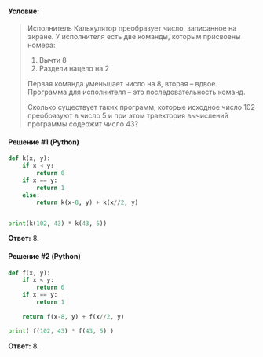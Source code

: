 #### Условие:

> Исполнитель Калькулятор преобразует число, записанное на экране. У исполнителя есть две команды, которым присвоены номера:
> 
> 1. Вычти 8
> 2. Раздели нацело на 2
> 
> Первая команда уменьшает число на 8, вторая – вдвое. Программа для исполнителя – это последовательность команд.
> 
> Сколько существует таких программ, которые исходное число 102 преобразуют в число 5 и при этом траектория вычислений программы содержит число 43?  

#### Решение #1 (Python)
```python
def k(x, y):
    if x < y:
        return 0
    if x == y:
        return 1
    else:
        return k(x-8, y) + k(x//2, y)


print(k(102, 43) * k(43, 5))
```

**Ответ:** 8.

#### Решение #2 (Python)
```python
def f(x, y):
	if x < y:
		return 0
	if x == y:
		return 1
	
	return f(x-8, y) + f(x//2, y)

print( f(102, 43) * f(43, 5) )
```
**Ответ:** 8.
